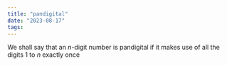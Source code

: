 ```yaml
---
title: "pandigital"
date: "2023-08-17"
tags:
---
```


We shall say that an $n$-digit number is pandigital if it makes use of all the digits $1$ to $n$ exactly once